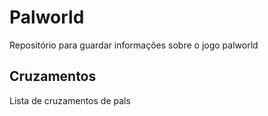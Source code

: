 # Palworld
Repositório para guardar informações sobre o jogo palworld

## Cruzamentos
Lista de cruzamentos de pals